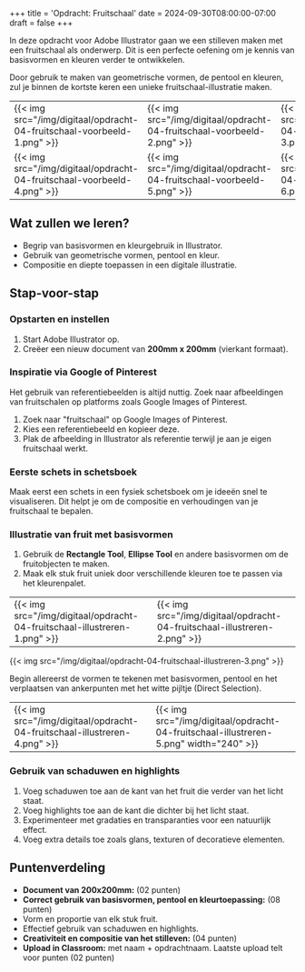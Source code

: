 +++
title = 'Opdracht: Fruitschaal'
date = 2024-09-30T08:00:00-07:00
draft = false
+++

In deze opdracht voor Adobe Illustrator gaan we een stilleven maken met een fruitschaal als onderwerp. Dit is een perfecte oefening om je kennis van basisvormen en kleuren verder te ontwikkelen.

Door gebruik te maken van geometrische vormen, de pentool en kleuren, zul je binnen de kortste keren een unieke fruitschaal-illustratie maken.

| | | |
|-|-|-|
|{{< img src="/img/digitaal/opdracht-04-fruitschaal-voorbeeld-1.png" >}}|{{< img src="/img/digitaal/opdracht-04-fruitschaal-voorbeeld-2.png" >}}|{{< img src="/img/digitaal/opdracht-04-fruitschaal-voorbeeld-3.png" >}}|
|{{< img src="/img/digitaal/opdracht-04-fruitschaal-voorbeeld-4.png" >}}|{{< img src="/img/digitaal/opdracht-04-fruitschaal-voorbeeld-5.png" >}}|{{< img src="/img/digitaal/opdracht-04-fruitschaal-voorbeeld-6.png" >}}|

## Wat zullen we leren?

- Begrip van basisvormen en kleurgebruik in Illustrator.
- Gebruik van geometrische vormen, pentool en kleur.
- Compositie en diepte toepassen in een digitale illustratie.

## Stap-voor-stap

### Opstarten en instellen

1. Start Adobe Illustrator op.
2. Creëer een nieuw document van **200mm x 200mm** (vierkant formaat).

### Inspiratie via Google of Pinterest

Het gebruik van referentiebeelden is altijd nuttig. Zoek naar afbeeldingen van fruitschalen op platforms zoals Google Images of Pinterest.

1. Zoek naar "fruitschaal" op Google Images of Pinterest.
2. Kies een referentiebeeld en kopieer deze.
3. Plak de afbeelding in Illustrator als referentie terwijl je aan je eigen fruitschaal werkt.

### Eerste schets in schetsboek

Maak eerst een schets in een fysiek schetsboek om je ideeën snel te visualiseren. Dit helpt je om de compositie en verhoudingen van je fruitschaal te bepalen.

### Illustratie van fruit met basisvormen

1. Gebruik de **Rectangle Tool**, **Ellipse Tool** en andere basisvormen om de fruitobjecten te maken.
2. Maak elk stuk fruit uniek door verschillende kleuren toe te passen via het kleurenpalet.

| | |
|-|-|
|{{< img src="/img/digitaal/opdracht-04-fruitschaal-illustreren-1.png" >}}|{{< img src="/img/digitaal/opdracht-04-fruitschaal-illustreren-2.png" >}}|

{{< img src="/img/digitaal/opdracht-04-fruitschaal-illustreren-3.png" >}}

Begin allereerst de vormen te tekenen met basisvormen, pentool en het verplaatsen van ankerpunten met het witte pijltje (Direct Selection).

| | |
|-|-|
|{{< img src="/img/digitaal/opdracht-04-fruitschaal-illustreren-4.png" >}}|{{< img src="/img/digitaal/opdracht-04-fruitschaal-illustreren-5.png" width="240" >}}|

### Gebruik van schaduwen en highlights

1. Voeg schaduwen toe aan de kant van het fruit die verder van het licht staat.
2. Voeg highlights toe aan de kant die dichter bij het licht staat.
3. Experimenteer met gradaties en transparanties voor een natuurlijk effect.
4. Voeg extra details toe zoals glans, texturen of decoratieve elementen.

## Puntenverdeling

- **Document van 200x200mm:** (02 punten)
- **Correct gebruik van basisvormen, pentool en kleurtoepassing:** (08 punten)
- Vorm en proportie van elk stuk fruit.
- Effectief gebruik van schaduwen en highlights.
- **Creativiteit en compositie van het stilleven:** (04 punten)
- **Upload in Classroom:** met naam + opdrachtnaam. Laatste upload telt voor punten (02 punten)